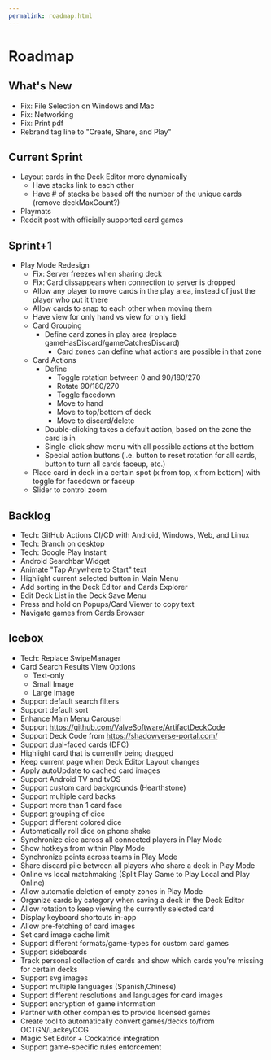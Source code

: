 ```yaml
---
permalink: roadmap.html
---
```


# Roadmap

## What's New
- Fix: File Selection on Windows and Mac
- Fix: Networking
- Fix: Print pdf
- Rebrand tag line to "Create, Share, and Play"

## Current Sprint
- Layout cards in the Deck Editor more dynamically
  - Have stacks link to each other
  - Have # of stacks be based off the number of the unique cards (remove deckMaxCount?)
- Playmats
- Reddit post with officially supported card games

## Sprint+1
- Play Mode Redesign
  - Fix: Server freezes when sharing deck
  - Fix: Card dissappears when connection to server is dropped
  - Allow any player to move cards in the play area, instead of just the player who put it there
  - Allow cards to snap to each other when moving them
  - Have view for only hand vs view for only field
  - Card Grouping
    - Define card zones in play area (replace gameHasDiscard/gameCatchesDiscard)
      - Card zones can define what actions are possible in that zone
  - Card Actions
    - Define
      - Toggle rotation between 0 and 90/180/270
      - Rotate 90/180/270
      - Toggle facedown
      - Move to hand
      - Move to top/bottom of deck
      - Move to discard/delete
    - Double-clicking takes a default action, based on the zone the card is in
    - Single-click show menu with all possible actions at the bottom
    - Special action buttons (i.e. button to reset rotation for all cards, button to turn all cards faceup, etc.)
  - Place card in deck in a certain spot (x from top, x from bottom) with toggle for facedown or faceup
  - Slider to control zoom

## Backlog
- Tech: GitHub Actions CI/CD with Android, Windows, Web, and Linux
- Tech: Branch on desktop
- Tech: Google Play Instant
- Android Searchbar Widget
- Animate "Tap Anywhere to Start" text
- Highlight current selected button in Main Menu
- Add sorting in the Deck Editor and Cards Explorer
- Edit Deck List in the Deck Save Menu
- Press and hold on Popups/Card Viewer to copy text
- Navigate games from Cards Browser

## Icebox
- Tech: Replace SwipeManager
- Card Search Results View Options
  - Text-only
  - Small Image
  - Large Image
- Support default search filters
- Support default sort
- Enhance Main Menu Carousel
- Support https://github.com/ValveSoftware/ArtifactDeckCode
- Support Deck Code from https://shadowverse-portal.com/
- Support dual-faced cards (DFC)
- Highlight card that is currently being dragged
- Keep current page when Deck Editor Layout changes
- Apply autoUpdate to cached card images
- Support Android TV and tvOS
- Support custom card backgrounds (Hearthstone)
- Support multiple card backs
- Support more than 1 card face
- Support grouping of dice
- Support different colored dice
- Automatically roll dice on phone shake
- Synchronize dice across all connected players in Play Mode
- Show hotkeys from within Play Mode
- Synchronize points across teams in Play Mode
- Share discard pile between all players who share a deck in Play Mode
- Online vs local matchmaking (Split Play Game to Play Local and Play Online)
- Allow automatic deletion of empty zones in Play Mode
- Organize cards by category when saving a deck in the Deck Editor
- Allow rotation to keep viewing the currently selected card
- Display keyboard shortcuts in-app
- Allow pre-fetching of card images
- Set card image cache limit
- Support different formats/game-types for custom card games
- Support sideboards
- Track personal collection of cards and show which cards you're missing for certain decks
- Support svg images
- Support multiple languages (Spanish,Chinese)
- Support different resolutions and languages for card images
- Support encryption of game information
- Partner with other companies to provide licensed games
- Create tool to automatically convert games/decks to/from OCTGN/LackeyCCG
- Magic Set Editor + Cockatrice integration
- Support game-specific rules enforcement

